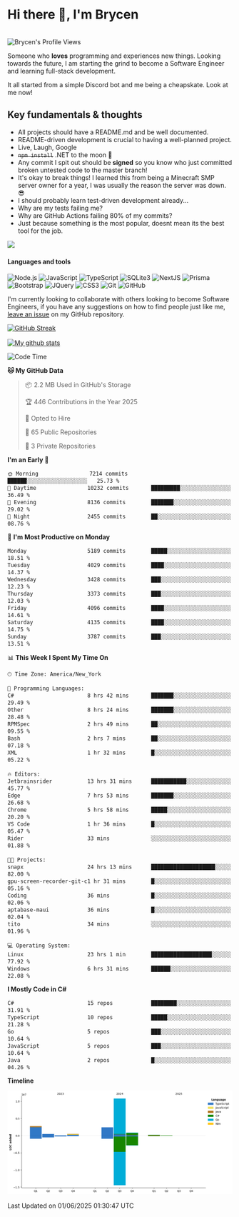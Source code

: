 # Hi there 👋, I'm Brycen

<br>
<img src="https://komarev.com/ghpvc/?username=BrycensRanch" alt="Brycen's Profile Views" />

Someone who **loves** programming and experiences new things. Looking towards the future, I am starting the grind to become a Software Engineer and learning full-stack development.

It all started from a simple Discord bot and me being a cheapskate. Look at me now!

## Key fundamentals & thoughts

- All projects should have a README.md and be well documented.
- README-driven development is crucial to having a well-planned project.
- Live, Laugh, Google
- ~~`npm install`~~ .NET to the moon 🚀
- Any commit I spit out should be **signed** so you know who just committed broken untested code to the master branch!
- It's okay to break things! I learned this from being a Minecraft SMP server owner for a year, I was usually the reason the server was down. 😎
- I should probably learn test-driven development already...
- Why are my tests failing me?
- Why are GitHub Actions failing 80% of my commits? 
- Just because something is the most popular, doesnt mean its the best tool for the job.

<img src="https://res.cloudinary.com/practicaldev/image/fetch/s--OoBLh7-Q--/c_limit%2Cf_auto%2Cfl_progressive%2Cq_auto%2Cw_880/https://cdn-images-1.medium.com/max/1614/1%2A8BlqJ8lNVZzuRjAg1mZ50w.png" height="400"/>

<h4>Languages and tools</h4>
<p>
  <img src="https://img.shields.io/badge/node.js%20-%2343853D.svg?&style=for-the-badge&logo=node.js&logoColor=white" alt="Node.js" />
  <img src="https://img.shields.io/badge/javascript%20-%23323330.svg?&style=for-the-badge&logo=javascript&logoColor=%23F7DF1E" alt="JavaScript" />
  <img src="https://img.shields.io/badge/typescript%20-%23323330.svg?&style=for-the-badge&logo=typescript&logoColor=#3467eb" alt="TypeScript" />
  <img src="https://img.shields.io/badge/sqlite3%20-%23323330.svg?&style=for-the-badge&logo=sqlite&logoColor=#3467eb" alt="SQLite3" />
  <img src="https://img.shields.io/badge/Next.JS%20-%23323330.svg?&style=for-the-badge&logo=next.js&logoColor=#3467eb" alt="NextJS" />
  <img src="https://img.shields.io/badge/Prisma%20-%23323330.svg?&style=for-the-badge&logo=prisma&logoColor=#3467eb" alt="Prisma" />
  <img src="https://img.shields.io/badge/bootstrap%20-%23323330.svg?&style=for-the-badge&logo=bootstrap" alt="Bootstrap" />
  <img src="https://img.shields.io/badge/jquery%20-%23323330.svg?&style=for-the-badge&logo=jquery" alt="JQuery" />
  <img src="https://img.shields.io/badge/css3%20-%23323330.svg?&style=for-the-badge&logo=css3" alt="CSS3" />
  <img src="https://img.shields.io/badge/git%20-%23323330.svg?&style=for-the-badge&logo=git" alt="Git" />
  <img src="https://img.shields.io/badge/github%20-%23323330.svg?&style=for-the-badge&logo=github" alt="GitHub" />
</p>

 I'm currently looking to collaborate with others looking to become Software Engineers, if you have any suggestions on how to find people just like me, [leave an issue](https://github.com/BrycensRanch/BrycensRanch/issues/new) on my GitHub repository.
 
 <p><a href="https://git.io/streak-stats"><img src=https://github-readme-streak-stats-eight.vercel.app?user=BrycensRanch&amp;theme=dark&amp;hide_border=true&fire=EB5454&amp;ring=0CEB19" alt="GitHub Streak"></a></p>

<a href="https://github.com/anuraghazra/github-readme-stats">
  <img align="center" src="https://github-readme-stats.anuraghazra1.vercel.app/api?username=BrycensRanch&show_icons=true&line_height=27&include_all_commits=true" alt="My github stats" />
</a>

<!--START_SECTION:waka-->
![Code Time](http://img.shields.io/badge/Code%20Time-2%2C087%20hrs%2032%20mins-blue)

**🐱 My GitHub Data** 

> 📦 2.2 MB Used in GitHub's Storage 
 > 
> 🏆 446 Contributions in the Year 2025
 > 
> 💼 Opted to Hire
 > 
> 📜 65 Public Repositories 
 > 
> 🔑 3 Private Repositories 
 > 
**I'm an Early 🐤** 

```text
🌞 Morning                7214 commits        ██████░░░░░░░░░░░░░░░░░░░   25.73 % 
🌆 Daytime                10232 commits       █████████░░░░░░░░░░░░░░░░   36.49 % 
🌃 Evening                8136 commits        ███████░░░░░░░░░░░░░░░░░░   29.02 % 
🌙 Night                  2455 commits        ██░░░░░░░░░░░░░░░░░░░░░░░   08.76 % 
```
📅 **I'm Most Productive on Monday** 

```text
Monday                   5189 commits        █████░░░░░░░░░░░░░░░░░░░░   18.51 % 
Tuesday                  4029 commits        ████░░░░░░░░░░░░░░░░░░░░░   14.37 % 
Wednesday                3428 commits        ███░░░░░░░░░░░░░░░░░░░░░░   12.23 % 
Thursday                 3373 commits        ███░░░░░░░░░░░░░░░░░░░░░░   12.03 % 
Friday                   4096 commits        ████░░░░░░░░░░░░░░░░░░░░░   14.61 % 
Saturday                 4135 commits        ████░░░░░░░░░░░░░░░░░░░░░   14.75 % 
Sunday                   3787 commits        ███░░░░░░░░░░░░░░░░░░░░░░   13.51 % 
```


📊 **This Week I Spent My Time On** 

```text
🕑︎ Time Zone: America/New_York

💬 Programming Languages: 
C#                       8 hrs 42 mins       ███████░░░░░░░░░░░░░░░░░░   29.49 % 
Other                    8 hrs 24 mins       ███████░░░░░░░░░░░░░░░░░░   28.48 % 
RPMSpec                  2 hrs 49 mins       ██░░░░░░░░░░░░░░░░░░░░░░░   09.55 % 
Bash                     2 hrs 7 mins        ██░░░░░░░░░░░░░░░░░░░░░░░   07.18 % 
XML                      1 hr 32 mins        █░░░░░░░░░░░░░░░░░░░░░░░░   05.22 % 

🔥 Editors: 
Jetbrainsrider           13 hrs 31 mins      ███████████░░░░░░░░░░░░░░   45.77 % 
Edge                     7 hrs 53 mins       ███████░░░░░░░░░░░░░░░░░░   26.68 % 
Chrome                   5 hrs 58 mins       █████░░░░░░░░░░░░░░░░░░░░   20.20 % 
VS Code                  1 hr 36 mins        █░░░░░░░░░░░░░░░░░░░░░░░░   05.47 % 
Rider                    33 mins             ░░░░░░░░░░░░░░░░░░░░░░░░░   01.88 % 

🐱‍💻 Projects: 
snapx                    24 hrs 13 mins      ████████████████████░░░░░   82.00 % 
gpu-screen-recorder-git-c1 hr 31 mins        █░░░░░░░░░░░░░░░░░░░░░░░░   05.16 % 
Coding                   36 mins             █░░░░░░░░░░░░░░░░░░░░░░░░   02.06 % 
aptabase-maui            36 mins             █░░░░░░░░░░░░░░░░░░░░░░░░   02.04 % 
tito                     34 mins             ░░░░░░░░░░░░░░░░░░░░░░░░░   01.96 % 

💻 Operating System: 
Linux                    23 hrs 1 min        ███████████████████░░░░░░   77.92 % 
Windows                  6 hrs 31 mins       ██████░░░░░░░░░░░░░░░░░░░   22.08 % 
```

**I Mostly Code in C#** 

```text
C#                       15 repos            ████████░░░░░░░░░░░░░░░░░   31.91 % 
TypeScript               10 repos            █████░░░░░░░░░░░░░░░░░░░░   21.28 % 
Go                       5 repos             ███░░░░░░░░░░░░░░░░░░░░░░   10.64 % 
JavaScript               5 repos             ███░░░░░░░░░░░░░░░░░░░░░░   10.64 % 
Java                     2 repos             █░░░░░░░░░░░░░░░░░░░░░░░░   04.26 % 
```



**Timeline**

![Lines of Code chart](https://raw.githubusercontent.com/BrycensRanch/BrycensRanch/main/assets/bar_graph.png)


 Last Updated on 01/06/2025 01:30:47 UTC
<!--END_SECTION:waka-->

<!--
**BrycensRanch/BrycensRanch** is a ✨ _special_ ✨ repository because its `README.md` (this file) appears on your GitHub profile.

Here are some ideas to get you started:

- 🔭 I’m currently working on ...
- 🌱 I’m currently learning ...
- 👯 I’m looking to collaborate on ...
- 🤔 I’m looking for help with ...
- 💬 Ask me about ...
- 📫 How to reach me: ...
- 😄 Pronouns: ...
- ⚡ Fun fact: ...
-->
